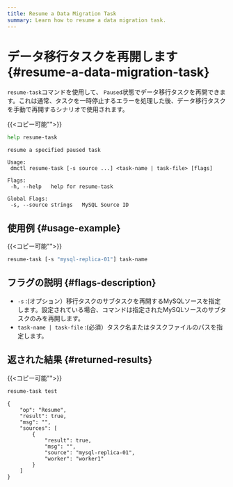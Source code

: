 ```yaml
---
title: Resume a Data Migration Task
summary: Learn how to resume a data migration task.
---
```


# データ移行タスクを再開します {#resume-a-data-migration-task}

`resume-task`コマンドを使用して、 `Paused`状態でデータ移行タスクを再開できます。これは通常、タスクを一時停止するエラーを処理した後、データ移行タスクを手動で再開するシナリオで使用されます。

{{&lt;コピー可能&quot;&quot;&gt;}}

```bash
help resume-task
```

```
resume a specified paused task

Usage:
 dmctl resume-task [-s source ...] <task-name | task-file> [flags]

Flags:
 -h, --help   help for resume-task

Global Flags:
 -s, --source strings   MySQL Source ID
```

## 使用例 {#usage-example}

{{&lt;コピー可能&quot;&quot;&gt;}}

```bash
resume-task [-s "mysql-replica-01"] task-name
```

## フラグの説明 {#flags-description}

-   `-s` :(オプション）移行タスクのサブタスクを再開するMySQLソースを指定します。設定されている場合、コマンドは指定されたMySQLソースのサブタスクのみを再開します。
-   `task-name | task-file` :(必須）タスク名またはタスクファイルのパスを指定します。

## 返された結果 {#returned-results}

{{&lt;コピー可能&quot;&quot;&gt;}}

```bash
resume-task test
```

```
{
    "op": "Resume",
    "result": true,
    "msg": "",
    "sources": [
        {
            "result": true,
            "msg": "",
            "source": "mysql-replica-01",
            "worker": "worker1"
        }
    ]
}
```
